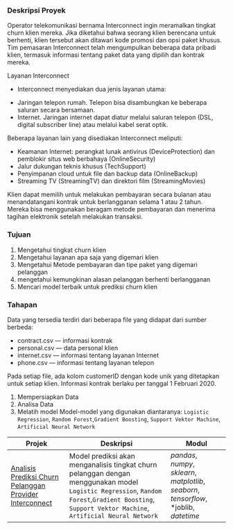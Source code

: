 ### Deskripsi Proyek
Operator telekomunikasi bernama Interconnect ingin meramalkan tingkat churn klien mereka. Jika diketahui bahwa seorang klien berencana untuk berhenti, klien tersebut akan ditawari kode promosi dan opsi paket khusus. Tim pemasaran Interconnect telah mengumpulkan beberapa data pribadi klien, termasuk informasi tentang paket data yang dipilih dan kontrak mereka.

Layanan Interconnect
* Interconnect menyediakan dua jenis layanan utama:
- Jaringan telepon rumah. Telepon bisa disambungkan ke beberapa saluran secara bersamaan.
- Internet. Jaringan internet dapat diatur melalui saluran telepon (DSL, digital subscriber line) atau melalui kabel serat optik.

Beberapa layanan lain yang disediakan Interconnect meliputi:
- Keamanan Internet: perangkat lunak antivirus (DeviceProtection) dan pemblokir situs web berbahaya (OnlineSecurity)
- Jalur dukungan teknis khusus (TechSupport)
- Penyimpanan cloud untuk file dan backup data (OnlineBackup)
- Streaming TV (StreamingTV) dan direktori film (StreamingMovies)

Klien dapat memilih untuk melakukan pembayaran secara bulanan atau menandatangani kontrak untuk berlangganan selama 1 atau 2 tahun. Mereka bisa menggunakan beragam metode pembayaran dan menerima tagihan elektronik setelah melakukan transaksi.

### Tujuan
1. Mengetahui tingkat churn klien
2. Mengetahui layanan apa saja yang digemari klien
3. Mengetahui Metode pembayaran dan tipe paket yang digemari pelanggan
4. mengetahui kemungkinan alasan pelanggan berhenti berlangganan
5. Mencari model terbaik untuk prediksi churn klien

### Tahapan
Data yang tersedia terdiri dari beberapa file yang didapat dari sumber berbeda:
- contract.csv — 󠀰informasi kontrak
- personal.csv — 󠀰data personal klien
- internet.csv — informasi tentang layanan Internet
- phone.csv — informasi tentang layanan telepon

Pada setiap file, ada kolom customerID dengan kode unik yang ditetapkan untuk setiap klien. Informasi kontrak berlaku per tanggal 1 Februari 2020.

1. Mempersiapkan Data
2. Analisa Data
3. Melatih model
Model-model yang digunakan diantaranya: `Logistic Regression`, `Random Forest`,`Gradient Boosting`, `Support Vektor Machine`, `Artificial Neural Network`

| Projek | Deskripsi | Modul |
| ------- | ------- | ------- |
| [Analisis Prediksi Churn Pelanggan Provider Interconnect](https://github.com/vikrayudha/Project_TripleTen/blob/main/Project%2016%20-%20%5BFinal%20Project%5D%20%20Prediksi%20Tingkat%20Churn%20Pelanggan%20Provider%20Interconnect/final_project_clean.ipynb) | Model prediksi akan menganalisis tingkat churn pelanggan dengan menggunakan model `Logistic Regression`, `Random Forest`,`Gradient Boosting`, `Support Vektor Machine`, `Artificial Neural Network` | *pandas*, *numpy*, *sklearn*, *matplotlib*, *seaborn*, *tensorflow*, *joblib, *datetime* | 

